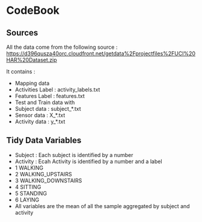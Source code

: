 # CodeBook 

## Sources

All the data come from the following source : https://d396qusza40orc.cloudfront.net/getdata%2Fprojectfiles%2FUCI%20HAR%20Dataset.zip

It contains : 
 * Mapping data
  * Activities Label : activity_labels.txt
  * Features Label : features.txt
 * Test and Train data with 
  * Subject data : subject_*.txt
  * Sensor data : X_*.txt
  * Activity data : y_*.txt

## Tidy Data Variables

 * Subject : Each subject is identified by a number
 * Activity : Ecah Activity is identified by a number and a label
  * 1 WALKING
  * 2 WALKING_UPSTAIRS
  * 3 WALKING_DOWNSTAIRS
  * 4 SITTING
  * 5 STANDING
  * 6 LAYING
 * All variables are the mean of all the sample aggregated by subject and activity

